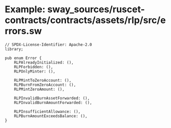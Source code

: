 # Example: sway_sources/ruscet-contracts/contracts/assets/rlp/src/errors.sw

```sway
// SPDX-License-Identifier: Apache-2.0
library;

pub enum Error {
    RLPAlreadyInitialized: (),
    RLPForbidden: (),
    RLPOnlyMinter: (),

    RLPMintToZeroAccount: (),
    RLPBurnFromZeroAccount: (),
    RLPMintZeroAmount: (),

    RLPInvalidBurnAssetForwarded: (),
    RLPInvalidBurnAmountForwarded: (),

    RLPInsufficientAllowance: (),
    RLPBurnAmountExceedsBalance: (),
}
```
